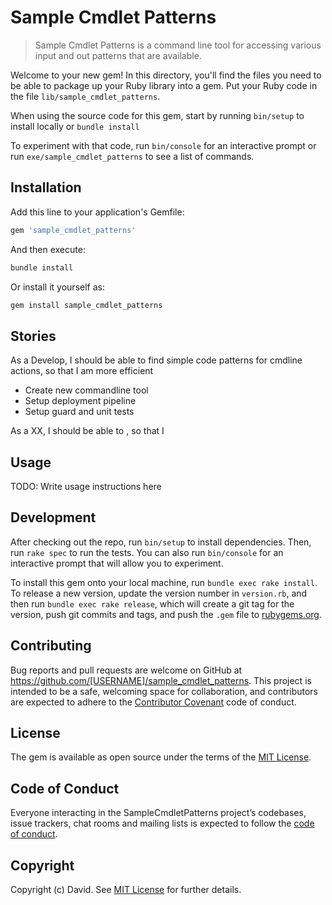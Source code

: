 # Sample Cmdlet Patterns

> Sample Cmdlet Patterns is a command line tool for accessing various input and out patterns that are available.

Welcome to your new gem! In this directory, you'll find the files you need to be able to package up your Ruby library into a gem. Put your Ruby code in the file `lib/sample_cmdlet_patterns`.

When using the source code for this gem, start by running `bin/setup` to install locally or `bundle install`

To experiment with that code, run `bin/console` for an interactive prompt or run `exe/sample_cmdlet_patterns` to see a list of commands.

## Installation

Add this line to your application's Gemfile:

```ruby
gem 'sample_cmdlet_patterns'
```

And then execute:

```bash
bundle install
```

Or install it yourself as:

```bash
gem install sample_cmdlet_patterns
```

## Stories


As a Develop, I should be able to find simple code patterns for cmdline actions, so that I am more efficient

- Create new commandline tool
- Setup deployment pipeline
- Setup guard and unit tests


As a XX, I should be able to , so that I



## Usage

TODO: Write usage instructions here

## Development

After checking out the repo, run `bin/setup` to install dependencies. Then, run `rake spec` to run the tests. You can also run `bin/console` for an interactive prompt that will allow you to experiment.

To install this gem onto your local machine, run `bundle exec rake install`. To release a new version, update the version number in `version.rb`, and then run `bundle exec rake release`, which will create a git tag for the version, push git commits and tags, and push the `.gem` file to [rubygems.org](https://rubygems.org).

## Contributing

Bug reports and pull requests are welcome on GitHub at https://github.com/[USERNAME]/sample_cmdlet_patterns. This project is intended to be a safe, welcoming space for collaboration, and contributors are expected to adhere to the [Contributor Covenant](http://contributor-covenant.org) code of conduct.

## License

The gem is available as open source under the terms of the [MIT License](https://opensource.org/licenses/MIT).

## Code of Conduct

Everyone interacting in the SampleCmdletPatterns project’s codebases, issue trackers, chat rooms and mailing lists is expected to follow the [code of conduct](https://github.com/[USERNAME]/sample_cmdlet_patterns/blob/master/CODE_OF_CONDUCT.md).

## Copyright

Copyright (c) David. See [MIT License](LICENSE.txt) for further details.

